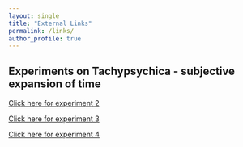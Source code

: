```yaml
---
layout: single
title: "External Links"
permalink: /links/
author_profile: true
---
```


## Experiments on Tachypsychica - subjective expansion of time


[Click here for experiment 2](https://adibuoy23.github.io/others/online_experiments/Tachypsychia-experiment2.html)

[Click here for experiment 3](https://adibuoy23.github.io/others/online_experiments/Tachypsychia-experiment3.html)

[Click here for experiment 4](https://adibuoy23.github.io/others/online_experiments/Tachypsychia-experiment4.html)

